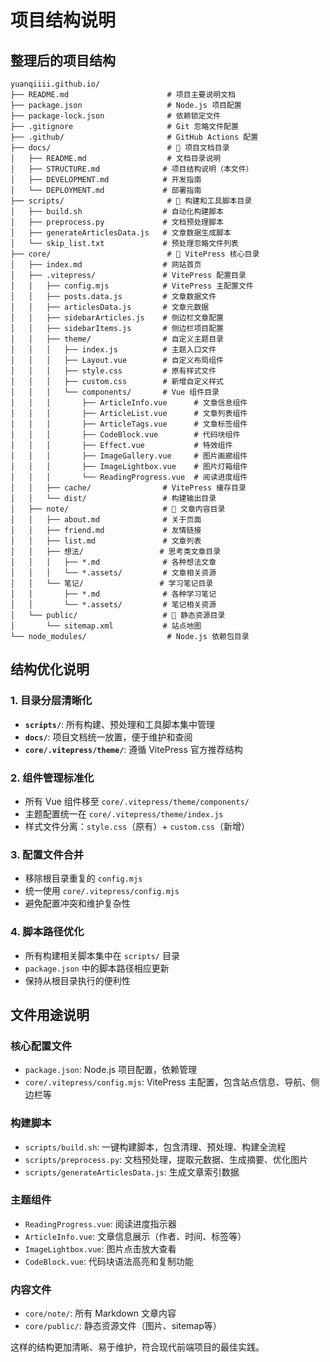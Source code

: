 # 项目结构说明

## 整理后的项目结构

```
yuanqiiii.github.io/
├── README.md                      # 项目主要说明文档
├── package.json                   # Node.js 项目配置
├── package-lock.json              # 依赖锁定文件
├── .gitignore                     # Git 忽略文件配置
├── .github/                       # GitHub Actions 配置
├── docs/                          # 📁 项目文档目录
│   ├── README.md                  # 文档目录说明
│   ├── STRUCTURE.md              # 项目结构说明（本文件）
│   ├── DEVELOPMENT.md            # 开发指南
│   └── DEPLOYMENT.md             # 部署指南
├── scripts/                       # 📁 构建和工具脚本目录
│   ├── build.sh                  # 自动化构建脚本
│   ├── preprocess.py             # 文档预处理脚本
│   ├── generateArticlesData.js   # 文章数据生成脚本
│   └── skip_list.txt             # 预处理忽略文件列表
├── core/                          # 📁 VitePress 核心目录
│   ├── index.md                  # 网站首页
│   ├── .vitepress/               # VitePress 配置目录
│   │   ├── config.mjs            # VitePress 主配置文件
│   │   ├── posts.data.js         # 文章数据文件
│   │   ├── articlesData.js       # 文章元数据
│   │   ├── sidebarArticles.js    # 侧边栏文章配置
│   │   ├── sidebarItems.js       # 侧边栏项目配置
│   │   ├── theme/                # 自定义主题目录
│   │   │   ├── index.js          # 主题入口文件
│   │   │   ├── Layout.vue        # 自定义布局组件
│   │   │   ├── style.css         # 原有样式文件
│   │   │   ├── custom.css        # 新增自定义样式
│   │   │   └── components/       # Vue 组件目录
│   │   │       ├── ArticleInfo.vue      # 文章信息组件
│   │   │       ├── ArticleList.vue      # 文章列表组件
│   │   │       ├── ArticleTags.vue      # 文章标签组件
│   │   │       ├── CodeBlock.vue        # 代码块组件
│   │   │       ├── Effect.vue           # 特效组件
│   │   │       ├── ImageGallery.vue     # 图片画廊组件
│   │   │       ├── ImageLightbox.vue    # 图片灯箱组件
│   │   │       └── ReadingProgress.vue  # 阅读进度组件
│   │   ├── cache/                # VitePress 缓存目录
│   │   └── dist/                 # 构建输出目录
│   ├── note/                     # 📁 文章内容目录
│   │   ├── about.md              # 关于页面
│   │   ├── friend.md             # 友情链接
│   │   ├── list.md               # 文章列表
│   │   ├── 想法/                 # 思考类文章目录
│   │   │   ├── *.md              # 各种想法文章
│   │   │   └── *.assets/         # 文章相关资源
│   │   └── 笔记/                 # 学习笔记目录
│   │       ├── *.md              # 各种学习笔记
│   │       └── *.assets/         # 笔记相关资源
│   └── public/                   # 📁 静态资源目录
│       └── sitemap.xml           # 站点地图
└── node_modules/                  # Node.js 依赖包目录
```

## 结构优化说明

### 1. 目录分层清晰化

- **`scripts/`**: 所有构建、预处理和工具脚本集中管理
- **`docs/`**: 项目文档统一放置，便于维护和查阅
- **`core/.vitepress/theme/`**: 遵循 VitePress 官方推荐结构

### 2. 组件管理标准化

- 所有 Vue 组件移至 `core/.vitepress/theme/components/`
- 主题配置统一在 `core/.vitepress/theme/index.js`
- 样式文件分离：`style.css`（原有）+ `custom.css`（新增）

### 3. 配置文件合并

- 移除根目录重复的 `config.mjs`
- 统一使用 `core/.vitepress/config.mjs`
- 避免配置冲突和维护复杂性

### 4. 脚本路径优化

- 所有构建相关脚本集中在 `scripts/` 目录
- `package.json` 中的脚本路径相应更新
- 保持从根目录执行的便利性

## 文件用途说明

### 核心配置文件
- `package.json`: Node.js 项目配置，依赖管理
- `core/.vitepress/config.mjs`: VitePress 主配置，包含站点信息、导航、侧边栏等

### 构建脚本
- `scripts/build.sh`: 一键构建脚本，包含清理、预处理、构建全流程
- `scripts/preprocess.py`: 文档预处理，提取元数据、生成摘要、优化图片
- `scripts/generateArticlesData.js`: 生成文章索引数据

### 主题组件
- `ReadingProgress.vue`: 阅读进度指示器
- `ArticleInfo.vue`: 文章信息展示（作者、时间、标签等）
- `ImageLightbox.vue`: 图片点击放大查看
- `CodeBlock.vue`: 代码块语法高亮和复制功能

### 内容文件
- `core/note/`: 所有 Markdown 文章内容
- `core/public/`: 静态资源文件（图片、sitemap等）

这样的结构更加清晰、易于维护，符合现代前端项目的最佳实践。
